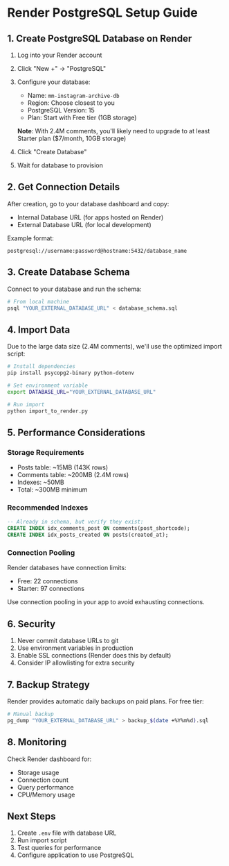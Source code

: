 # Render PostgreSQL Setup Guide

## 1. Create PostgreSQL Database on Render

1. Log into your Render account
2. Click "New +" → "PostgreSQL"
3. Configure your database:
   - Name: `mm-instagram-archive-db`
   - Region: Choose closest to you
   - PostgreSQL Version: 15
   - Plan: Start with Free tier (1GB storage)
   
   **Note**: With 2.4M comments, you'll likely need to upgrade to at least Starter plan ($7/month, 10GB storage)

4. Click "Create Database"
5. Wait for database to provision

## 2. Get Connection Details

After creation, go to your database dashboard and copy:
- Internal Database URL (for apps hosted on Render)
- External Database URL (for local development)

Example format:
```
postgresql://username:password@hostname:5432/database_name
```

## 3. Create Database Schema

Connect to your database and run the schema:

```bash
# From local machine
psql "YOUR_EXTERNAL_DATABASE_URL" < database_schema.sql
```

## 4. Import Data

Due to the large data size (2.4M comments), we'll use the optimized import script:

```bash
# Install dependencies
pip install psycopg2-binary python-dotenv

# Set environment variable
export DATABASE_URL="YOUR_EXTERNAL_DATABASE_URL"

# Run import
python import_to_render.py
```

## 5. Performance Considerations

### Storage Requirements
- Posts table: ~15MB (143K rows)
- Comments table: ~200MB (2.4M rows)
- Indexes: ~50MB
- Total: ~300MB minimum

### Recommended Indexes
```sql
-- Already in schema, but verify they exist:
CREATE INDEX idx_comments_post ON comments(post_shortcode);
CREATE INDEX idx_posts_created ON posts(created_at);
```

### Connection Pooling
Render databases have connection limits:
- Free: 22 connections
- Starter: 97 connections

Use connection pooling in your app to avoid exhausting connections.

## 6. Security

1. Never commit database URLs to git
2. Use environment variables in production
3. Enable SSL connections (Render does this by default)
4. Consider IP allowlisting for extra security

## 7. Backup Strategy

Render provides automatic daily backups on paid plans. For free tier:
```bash
# Manual backup
pg_dump "YOUR_EXTERNAL_DATABASE_URL" > backup_$(date +%Y%m%d).sql
```

## 8. Monitoring

Check Render dashboard for:
- Storage usage
- Connection count
- Query performance
- CPU/Memory usage

## Next Steps

1. Create `.env` file with database URL
2. Run import script
3. Test queries for performance
4. Configure application to use PostgreSQL